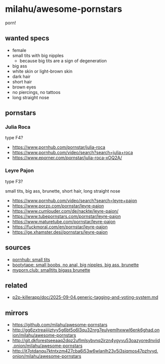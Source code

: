 # milahu/awesome-pornstars

porn!

## wanted specs

- female
- small tits with big nipples
  - because big tits are a sign of degeneration
- big ass
- white skin or light-brown skin
- dark hair
- short hair
- brown eyes
- no piercings, no tattoos
- long straight nose

## pornstars

### Julia Roca

type F4?

- https://www.pornhub.com/pornstar/julia-roca
- https://www.pornhub.com/video/search?search=julia+roca
- https://www.eporner.com/pornstar/julia-roca-xOQ2A/

### Leyre Pajon

type F3?

small tits, big ass, brunette, short hair, long straight nose

- https://www.pornhub.com/video/search?search=leyre+pajon
- https://www.porzo.com/pornstar/leyre-pajon
- https://www.cumlouder.com/de/nackte/leyre-pajon/
- https://www.tubepornstars.com/pornstar/leyre-pajon
- https://www.maturetube.com/pornstar/leyre-pajon
- https://fuckmoral.com/en/pornstar/leyre-pajon
- https://ge.xhamster.desi/pornstars/leyre-pajon

## sources

- [pornhub: small tits](https://www.pornhub.com/video?c=59)
- [bootytape: small boobs, no anal, big nipples, big ass, brunette](https://ssl.bootytape.com/torrents.php?search=&tagsearch=small+boobs%2C+no+anal%2C+big+nipples%2C+big+ass%2C+brunette&cat=0&tags=1)
- [myporn.club: smalltits bigass brunette](https://myporn.club/s/smalltits-bigass-brunette)

## related

- [p2p-killerapp/doc/2025-09-04.generic-tagging-and-voting-system.md](https://github.com/milahu/p2p-killerapp/blob/main/doc/2025-09-04.generic-tagging-and-voting-system.md)

## mirrors

- https://github.com/milahu/awesome-pornstars
- http://gg6zxtreajiijztyy5g6bt5o6l3qu32nrg7eulyemlhxwwl6enk6ghad.onion/milahu/awesome-pornstars
- http://git.dkforestseeaaq2dqz2uflmlsybvnq2irzn4ygyvu53oazyorednviid.onion/milahu/awesome-pornstars
- http://it7otdanqu7ktntxzm427cba6i53w6wlanlh23v5i3siqmos47pzhvyd.onion/milahu/awesome-pornstars
